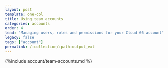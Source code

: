 ```yaml
---
layout: post
template: one-col
title: Using team accounts
categories: accounts
order: 4
lead: "Managing users, roles and permissions for your Cloud 66 account"
legacy: false
tags: ["account"]
permalink: /:collection/:path:output_ext
---
```


{%include account/team-accounts.md %}
